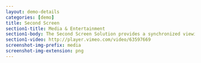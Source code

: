 ```yaml
---
layout: demo-details
categories: [demo]
title: Second Screen
section1-title: Media & Entertainment
section1-body: The Second Screen Solution provides a synchronized viewing experience between a primary screen (TV) and a second screen (smartphone). As the events unfold on the big screen, questions, betting opportunities are displayed on the big screen. Users can place their bet and wager, scores are kept on the leaderboard. This solution demonstrates two-way real-time interaction; questions pushed to mobile devices, as well as viewers displayed on the leaderboard. To run the demo open up the Big Screen on your desktop and the Second Screen URL on your mobile device (or a desktop browser representing your mobile device). Entering your name on the Second Screen will start the demo.
section1-video: http://player.vimeo.com/video/63597669
screenshot-img-prefix: media
screenshot-img-extension: png
---
```

